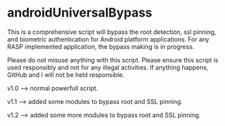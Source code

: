 # androidUniversalBypass

This is a comprehensive script will bypass the root detection, ssl pinning, and biometric authentication for Android platform applications.
For any RASP implemented application, the bypass making is in progress.

Please do not misuse anything with this script. Please ensure this script is used responsibly and not for any illegal activities. 
If anything happens, GitHub and I will not be held responsible.

v1.0 --> normal powerfull script.

v1.1 --> added some modules to bypass root and SSL pinning.

v1.2 --> added some more modules to bypass root and SSL pinning.
